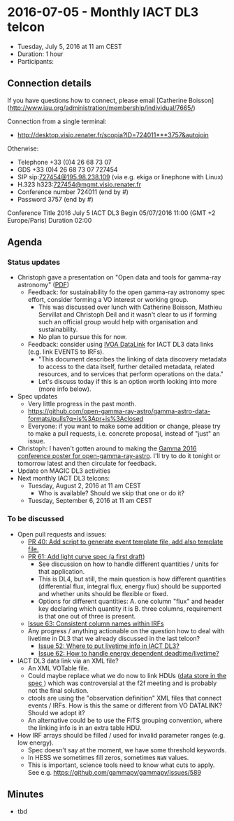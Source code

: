 # 2016-07-05 - Monthly IACT DL3 telcon

* Tuesday, July 5, 2016 at 11 am CEST
* Duration: 1 hour
* Participants: 

## Connection details

If you have questions how to connect, please email [Catherine Boisson]
(http://www.iau.org/administration/membership/individual/7665/)

Connection from a single terminal:
* http://desktop.visio.renater.fr/scopia?ID=724011***3757&autojoin

Otherwise:

* Telephone +33 (0)4 26 68 73 07
* GDS     	+33 (0)4 26 68 73 07 727454
* SIP     	sip:727454@195.98.238.109 (via e.g. ekiga or linephone with Linux)
* H.323     h323:727454@mgmt.visio.renater.fr
* Conference number    724011 (end by #)
* Password             3757   (end by #)


Conference
Title 	2016 July 5 IACT DL3
Begin 	05/07/2016 11:00 (GMT +2 Europe/Paris)
Duration 	02:00

## Agenda

### Status updates

* Christoph gave a presentation on "Open data and tools for gamma-ray astronomy"
  ([PDF](http://www.g-vo.org/edp-forum-2016/slides/deil-opengamma.pdf))
  * Feedback: for sustainability fo the open gamma-ray astronomy spec effort,
    consider forming a VO interest or working group.
    * This was discussed over lunch with Catherine Boisson, Mathieu Servillat and
      Christoph Deil and it wasn't clear to us if forming such an official group
      would help with organisation and sustainability.
    * No plan to pursue this for now.
  * Feedback: consider using [IVOA DataLink](http://www.ivoa.net/documents/DataLink/)
    for IACT DL3 data links (e.g. link EVENTS to IRFs).
    * "This document describes the linking of data discovery metadata to access
       to the data itself, further detailed metadata, related resources,
       and to services that perform operations on the data."
    * Let's discuss today if this is an option worth looking into more
      (more info below).
* Spec updates
  * Very little progress in the past month.
  * https://github.com/open-gamma-ray-astro/gamma-astro-data-formats/pulls?q=is%3Apr+is%3Aclosed
  * Everyone: if you want to make some addition or change, please try to
    make a pull requests, i.e. concrete proposal, instead of "just" an issue.
* Christoph: I haven't gotten around to making the
[Gamma 2016 conference poster for open-gamma-ray-astro](https://github.com/open-gamma-ray-astro/open-gamma-ray-astro-gamma2016).
I'll try to do it tonight or tomorrow latest and then circulate for feedback.
* Update on MAGIC DL3 activities
* Next monthly IACT DL3 telcons:
  * Tuesday, August 2, 2016 at 11 am CEST
    * Who is available? Should we skip that one or do it?
  * Tuesday, September 6, 2016 at 11 am CEST

### To be discussed

* Open pull requests and issues:
  * [PR 40: Add script to generate event template file, add also template file.](https://github.com/open-gamma-ray-astro/gamma-astro-data-formats/pull/40)
  * [PR 61: Add light curve spec (a first draft)](https://github.com/open-gamma-ray-astro/gamma-astro-data-formats/pull/61)
    * See discussion on how to handle different quantities / units for that application.
    * This is DL4, but still, the main question is how different quantities
      (differential flux, integral flux, energy flux) should be supported and
      whether units should be flexible or fixed.
    * Options for different quantities:
      A. one column "flux" and header key declaring which quantity it is
      B. three columns, requirement is that one out of three is present.
  * [Issue 63: Consistent column names within IRFs](https://github.com/open-gamma-ray-astro/gamma-astro-data-formats/issues/63)
  * Any progress / anything actionable on the question how to deal with livetime
    in DL3 that we already discussed in the last telcon?
    * [Issue 52: Where to put livetime info in IACT DL3?](https://github.com/open-gamma-ray-astro/gamma-astro-data-formats/issues/52)
    * [Issue 62: How to handle energy dependent deadtime/livetime?](https://github.com/open-gamma-ray-astro/gamma-astro-data-formats/issues/62)
* IACT DL3 data link via an XML file?
  * An XML VOTable file.
  * Could maybe replace what we do now to link HDUs
    ([data store in the spec ](http://gamma-astro-data-formats.readthedocs.io/en/latest/data_storage/))
    which was controversial at the f2f meeting and is probably not the final solution.
  * ctools are using the "observation definition" XML files that connect events / IRFs.
    How is this the same or different from VO DATALINK?
    Should we adopt it?
  * An alternative could be to use the FITS grouping convention, where the linking
    info is in an extra table HDU.
* How IRF arrays should be filled / used for invalid parameter ranges (e.g. low energy).
  * Spec doesn't say at the moment, we have some threshold keywords.
  * In HESS we sometimes fill zeros, sometimes `NaN` values.
  * This is important, science tools need to know what cuts to apply.
    See e.g. https://github.com/gammapy/gammapy/issues/589

## Minutes

* tbd
